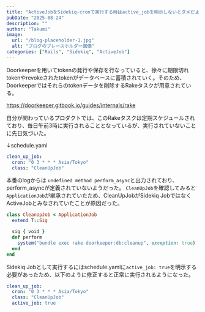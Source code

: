 ```yaml
---
title: "ActiveJobをSidekiq-cronで実行する時はactive_jobを明示しないとダメだよ"
pubDate: "2025-08-24"
description: ""
author: "Takumi"
image:
  url: "/blog-placeholder-1.jpg"
  alt: "ブログのプレースホルダー画像"
categories: ["Rails", "Sidekiq", "ActiveJob"]
---
```



Doorkeeperを用いてtokenの発行や保存を行なっていると、徐々に期限切れtokenやrevokeされたtokenがデータベースに蓄積されていく。そのため、Doorkeeperではそれらのtokenデータを削除するRakeタスクが用意されている。

https://doorkeeper.gitbook.io/guides/internals/rake

自分が関わっているプロダクトでは、このRakeタスクは定期スケジュールされており、毎日午前3時に実行されることとなっているが、実行されていないことに先日気づいた。

↓schedule.yaml
```yaml
clean_up_job:
  cron: "0 3 * * * Asia/Tokyo"
  class: "CleanUpJob"
```

本番のlogからは `undefined method perform_async`と出力されており、perform_asyncが定義されていないようだった。
`CleanUpJob`を確認してみると`ApplicationJob`が継承されていたため、CleanUpJobがSidekiq JobではなくActiveJobとみなされていたことが原因だった。

```rb
class CleanUpJob < ApplicationJob
  extend T::Sig

  sig { void }
  def perform
    system("bundle exec rake doorkeeper:db:cleanup", exception: true)
  end
end
```

Sidekiq Jobとして実行するにはschedule.yamlに`active_job: true`を明示する必要があったため、以下のように修正すると正常に実行されるようになった。

```yaml
clean_up_job:
  cron: "0 3 * * * Asia/Tokyo"
  class: "CleanUpJob"
  active_job: true
```


